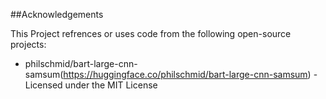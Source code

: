 ##Acknowledgements

This Project refrences or uses code from the following open-source projects:

- philschmid/bart-large-cnn-samsum(https://huggingface.co/philschmid/bart-large-cnn-samsum) - Licensed under the MIT License

